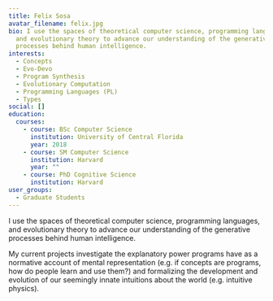 ```yaml
---
title: Felix Sosa
avatar_filename: felix.jpg
bio: I use the spaces of theoretical computer science, programming languages,
  and evolutionary theory to advance our understanding of the generative
  processes behind human intelligence.
interests:
  - Concepts
  - Evo-Devo
  - Program Synthesis
  - Evolutionary Computation
  - Programming Languages (PL)
  - Types
social: []
education:
  courses:
    - course: BSc Computer Science
      institution: University of Central Florida
      year: 2018
    - course: SM Computer Science
      institution: Harvard
      year: ""
    - course: PhD Cognitive Science
      institution: Harvard
user_groups:
  - Graduate Students
---
```

I use the spaces of theoretical computer science, programming languages, and evolutionary theory to advance our understanding of the generative processes behind human intelligence. 

My current projects investigate the explanatory power programs have as a normative account of mental representation (e.g. if concepts are programs, how do people learn and use them?) and formalizing the development and evolution of our seemingly innate intuitions about the world (e.g. intuitive physics).